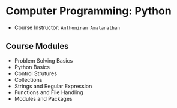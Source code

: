 # Computer Programming: Python
- Course Instructor: `Anthoniran Amalanathan`

## Course Modules
- Problem Solving Basics
- Python Basics
- Control Strutures
- Collections
- Strings and Regular Expression
- Functions and File Handling
- Modules and Packages
